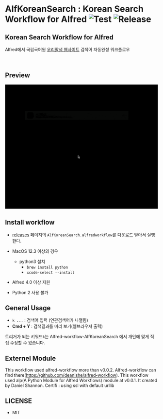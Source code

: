 AlfKoreanSearch : Korean Search Workflow for Alfred ![Test](../../actions/workflows/test-korean-ac.yml/badge.svg) ![Release](../../actions/workflows/release.yml/badge.svg)
==============

Korean Search Workflow for Alfred
---------------------------------

Alfred에서 국립국어원 [우리말샘 웹사이트](https://opendict.korean.go.kr) 검색어 자동완성 워크플로우
<br>  
<br>  

Preview
--------

<img src="images/alfKoreanSearch.gif" width="600">

<br>  

Install workflow
--------------

- [releases](../../releases/latest) 페이지의 `AlfKoreanSearch.alfredworkflow`를 다운로드 받아서 실행한다.

- MacOS 12.3 이상의 경우
  - python3 설치
    - `brew install python`
    - `xcode-select --install`

- Alfred 4.0 이상 지원
- Python 2 사용 불가


General Usage
--------------
* `k ...`  : 검색어 입력 (연관검색어가 나열됨)  
* **Cmd + Y** : 검색결과를 미리 보기(웹브라우져 출력)

트리거가 되는 키워드`k`는 Alfred-workflow-AlfKoreanSearch 에서 개인에 맞게 직접 수정할 수 있습니다. 


Externel Module
--------------
 This workflow used alfred-workflow more than v0.0.2. Alfred-workflow can find there(https://github.com/deanishe/alfred-workflow).
 This workflow used alp(A Python Module for Alfred Workflows) module at v0.0.1. It created by Daniel Shannon. 
 Certifi : using ssl with default urllib

LICENSE
--------------
 - MIT
